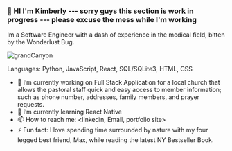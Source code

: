 ### 👋 HI I'm Kimberly --- sorry guys this section is work in progress --- please excuse the mess while I'm working

Im a Software Engineer with a dash of experience in the medical field, bitten by the Wonderlust Bug.



![grandCanyon](https://github.com/kdb23/kdb23/assets/121531138/9b9349bf-5153-4585-af22-6ef4bd3c36a8)




Languages:
Python, 
JavaScript, 
React, 
SQL/SQLite3, 
HTML, 
CSS



- 🔭 I’m currently working on Full Stack Application for a local church that allows the pastoral staff quick and easy access to member information; such as phone number, addresses, family members, and prayer requests. 
- 🌱 I’m currently learning React Native 
- 📫 How to reach me: <linkedin, Email, portfolio site>
- ⚡ Fun fact: I love spending time surrounded by nature with my four legged best friend, Max, while reading the latest NY Bestseller Book. 
